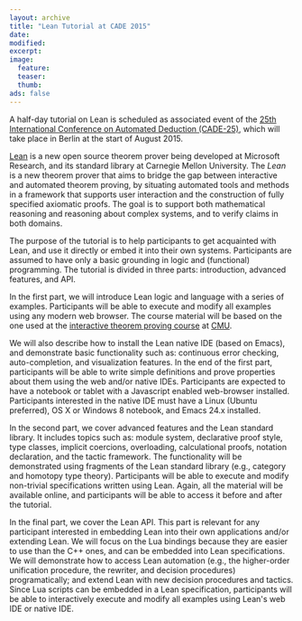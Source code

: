 ```yaml
---
layout: archive
title: "Lean Tutorial at CADE 2015"
date:
modified:
excerpt:
image:
  feature:
  teaser:
  thumb:
ads: false
---
```


A half-day tutorial on Lean is scheduled as associated event of the
[25th International Conference on Automated Deduction
(CADE-25)](http://conference.mi.fu-berlin.de/cade-25/wtc), which will
take place in Berlin at the start of August 2015.


[Lean]({{site.url}}/index) is a new open source theorem prover being
developed at Microsoft Research, and its standard library at Carnegie
Mellon University. The *Lean* is a new theorem prover that aims to
bridge the gap between interactive and automated theorem proving, by
situating automated tools and methods in a framework that supports
user interaction and the construction of fully specified axiomatic
proofs. The goal is to support both mathematical reasoning and
reasoning about complex systems, and to verify claims in both domains.

The purpose of the tutorial is to help participants to get acquainted
with Lean, and use it directly or embed it into their own systems.
Participants are assumed to have only a basic grounding in logic and
(functional) programming. The tutorial is divided in three parts:
introduction, advanced features, and API.

In the first part, we will introduce Lean logic and language with a
series of examples. Participants will be able to execute and modify
all examples using any modern web browser. The course material will be
based on the one used at the [interactive theorem proving
course]({{site.url}}/tutorial/index.html) at
[CMU](http://www.cs.cmu.edu/~emc/15815-s15/syllabus.html).

We will also describe how to install the Lean native IDE (based on
Emacs), and demonstrate basic functionality such as: continuous error
checking, auto-completion, and visualization features. In the end of
the first part, participants will be able to write simple definitions
and prove properties about them using the web and/or native
IDEs. Participants are expected to have a notebook or tablet with a
Javascript enabled web-browser installed.  Participants interested in
the native IDE must have a Linux (Ubuntu preferred), OS X or Windows 8
notebook, and Emacs 24.x installed.

In the second part, we cover advanced features and the Lean
standard library.  It includes topics such as: module system,
declarative proof style, type classes, implicit coercions,
overloading, calculational proofs, notation declaration,
and the tactic framework. The
functionality will be demonstrated using fragments of the Lean standard
library (e.g., category and homotopy type theory). Participants will
be able to execute and modify non-trivial specifications written using
Lean. Again, all the material will be available online, and participants
will be able to access it before and after the tutorial.

In the final part, we cover the Lean API. This part is relevant
for any participant interested in embedding Lean into their own
applications and/or extending Lean. We will focus on the Lua bindings
because they are easier to use than the C++ ones, and can be embedded
into Lean specifications. We will demonstrate how to access Lean
automation (e.g., the higher-order unification procedure, the rewriter,
and decision procedures) programatically; and extend Lean with
new decision procedures and tactics. Since Lua scripts can be embedded
in a Lean specification, participants will be able to interactively
execute and modify all examples using Lean's web IDE or native IDE.
